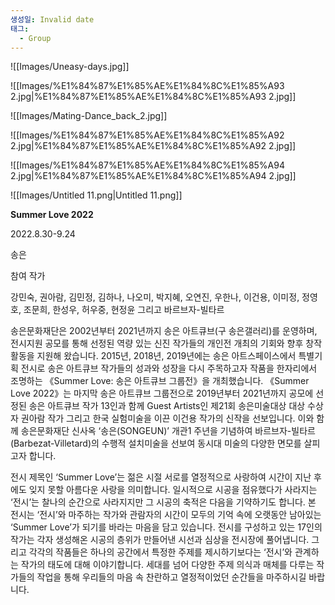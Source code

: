 ```yaml
---
생성일: Invalid date
태그:
  - Group
---
```

  

![[Images/Uneasy-days.jpg]]

  

  

![[Images/%E1%84%87%E1%85%AE%E1%84%8C%E1%85%A93 2.jpg|%E1%84%87%E1%85%AE%E1%84%8C%E1%85%A93 2.jpg]]

  

![[Images/Mating-Dance_back_2.jpg]]

  

  

  

  

![[Images/%E1%84%87%E1%85%AE%E1%84%8C%E1%85%A92 2.jpg|%E1%84%87%E1%85%AE%E1%84%8C%E1%85%A92 2.jpg]]

  

  

![[Images/%E1%84%87%E1%85%AE%E1%84%8C%E1%85%A94 2.jpg|%E1%84%87%E1%85%AE%E1%84%8C%E1%85%A94 2.jpg]]

  

  

![[Images/Untitled 11.png|Untitled 11.png]]

  

**Summer Love 2022**

2022.8.30-9.24

송은

  

참여 작가

강민숙, 권아람, 김민정, 김하나, 나오미, 박지혜, 오연진, 우한나, 이건용, 이미정, 정영호, 조문희, 한성우, 허우중, 현정윤 그리고 바르브자-빌타르

  

송은문화재단은 2002년부터 2021년까지 송은 아트큐브(구 송은갤러리)를 운영하며, 전시지원 공모를 통해 선정된 역량 있는 신진 작가들의 개인전 개최의 기회와 향후 창작 활동을 지원해 왔습니다. 2015년, 2018년, 2019년에는 송은 아트스페이스에서 특별기획 전시로 송은 아트큐브 작가들의 성과와 성장을 다시 주목하고자 작품을 한자리에서 조명하는 《Summer Love: 송은 아트큐브 그룹전》을 개최했습니다. 《Summer Love 2022》는 마지막 송은 아트큐브 그룹전으로 2019년부터 2021년까지 공모에 선정된 송은 아트큐브 작가 13인과 함께 Guest Artists인 제21회 송은미술대상 대상 수상자 권아람 작가 그리고 한국 실험미술을 이끈 이건용 작가의 신작을 선보입니다. 이와 함께 송은문화재단 신사옥 ‘송은(SONGEUN)’ 개관1 주년을 기념하여 바르브자-빌타르(Barbezat-Villetard)의 수행적 설치미술을 선보여 동시대 미술의 다양한 면모를 살피고자 합니다.

전시 제목인 ‘Summer Love’는 젊은 시절 서로를 열정적으로 사랑하여 시간이 지난 후에도 잊지 못할 아름다운 사랑을 의미합니다. 일시적으로 시공을 점유했다가 사라지는 ‘전시’는 찰나의 순간으로 사라지지만 그 시공의 축적은 다음을 기약하기도 합니다. 본 전시는 ‘전시’와 마주하는 작가와 관람자의 시간이 모두의 기억 속에 오랫동안 남아있는 ‘Summer Love’가 되기를 바라는 마음을 담고 있습니다. 전시를 구성하고 있는 17인의 작가는 각자 생성해온 시공의 층위가 만들어낸 시선과 심상을 전시장에 풀어냅니다. 그리고 각각의 작품들은 하나의 공간에서 특정한 주제를 제시하기보다는 ‘전시’와 관계하는 작가의 태도에 대해 이야기합니다. 세대를 넘어 다양한 주제 의식과 매체를 다루는 작가들의 작업을 통해 우리들의 마음 속 찬란하고 열정적이었던 순간들을 마주하시길 바랍니다.